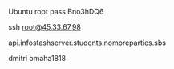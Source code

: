 Ubuntu root pass
Bno3hDQ6


ssh root@45.33.67.98

api.infostashserver.students.nomoreparties.sbs

dmitri
omaha1818